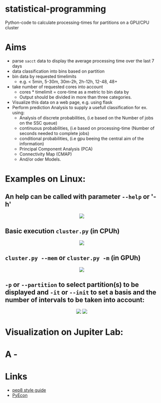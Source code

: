 # statistical-programming
Python-code to calculate processing-times for partitions on a GPU/CPU cluster
<br>

# Aims
  * parse `sacct` data to display the average processing time over the last 7 days
  * data classification into bins based on partition
  * bin data by requested timelimits
    * e.g. < 5min, 5-30m, 30m-2h, 2h-12h, 12-48, 48+
  * take number of requested cores into account
    * cores * timelimit = core-time as a metric to bin data by
    * Output should be divided in more than three categories.
* Visualize this data on a web page, e.g. using flask
* Perform prediction Analysis to supply a usefull classification for ex. using:
    * Analysis of discrete probabilities, (i.e based on the Number of jobs on the SSC queue)
    * continuous probabilities, (i.e based on processing-time (Number of seconds needed to complete jobs)
    * conditional probabilities, (i.e gpu beeing the central aim of the information)
    * Principal Component Analysis (PCA)
    * Connectivity Map (CMAP)
    * And/or oder Models.
 
# Examples on Linux:

## An help can be called with parameter `--help` or '-h'

<p align="center">
  <img src="https://github.com/etchoum9519/statistical-programming/assets/157910011/e5f9f8cf-79db-499e-9ac2-67143b168abb">
</p>

## Basic execution `cluster.py` (in CPUh)

<p align="center">
  <img src="https://github.com/etchoum9519/statistical-programming/assets/157910011/79f1ea67-9d17-42eb-8419-25dc4a9e6af7">
</p>

## `cluster.py --mem` or `cluster.py -m` (in GPUh)

<p align="center">
  <img src="https://github.com/etchoum9519/statistical-programming/assets/157910011/344776f5-fd44-4e36-9744-7ea2d514d501">
</p>


## `-p` or `--partition` to select partition(s) to be displayed and `-it` or `--init` to set a basis and the number of intervals to be taken into account:

<p align="center">
<img src="https://github.com/etchoum9519/statistical-programming/assets/157910011/276677c9-f07b-4137-93e4-65ba41e26552"  /> <img src="https://github.com/etchoum9519/statistical-programming/assets/157910011/b2ed7c7a-4b16-4405-b2b9-14ce5c4df502"  />
</p>


# Visualization on Jupiter Lab:

# A - 



# Links

* [pep8 style guide](https://www.python.org/dev/peps/pep-0008/)
* [PyEcon](https://pyecon.org/lecture/)

